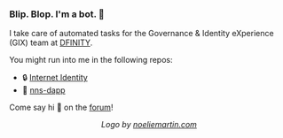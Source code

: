 ### Blip. Blop. I'm a bot. 🤖

I take care of automated tasks for the Governance & Identity eXperience (GIX) team at [DFINITY](https://github.com/dfinity).

You might run into me in the following repos:

* 🔒 [Internet Identity](https://github.com/dfinity/internet-identity)
* 🤝 [nns-dapp](https://github.com/dfinity/nns-dapp)

Come say hi 👋 on the [forum](http://forum.dfinity.org)!

<!--
**gix-bot/gix-bot** is a ✨ _special_ ✨ repository because its `README.md` (this file) appears on your GitHub profile.

Here are some ideas to get you started:

- 🔭 I’m currently working on ...
- 🌱 I’m currently learning ...
- 👯 I’m looking to collaborate on ...
- 🤔 I’m looking for help with ...
- 💬 Ask me about ...
- 📫 How to reach me: ...
- 😄 Pronouns: ...
- ⚡ Fun fact: ...
-->






<p align="center">
  <em>Logo by <a target="_blank" href="https://noeliemartin.com">noeliemartin.com</a></em>
</p>
